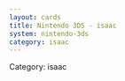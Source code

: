 ```yaml
---
layout: cards
title: Nintendo 3DS - isaac
system: nintendo-3ds
category: isaac
---
```

<div class="alert alert-secondary mb-4"><span class="i18n innerHTML-category">Category: </span><span class="i18n innerHTML-cat-isaac">isaac</span></div>
